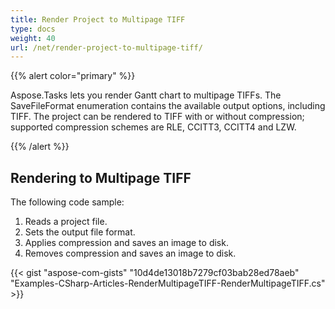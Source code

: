 ```yaml
---
title: Render Project to Multipage TIFF
type: docs
weight: 40
url: /net/render-project-to-multipage-tiff/
---
```


{{% alert color="primary" %}} 

Aspose.Tasks lets you render Gantt chart to multipage TIFFs.
The SaveFileFormat enumeration contains the available output options, including TIFF. The project can be rendered to TIFF with or without compression; supported compression schemes are RLE, CCITT3, CCITT4 and LZW.

{{% /alert %}} 
## **Rendering to Multipage TIFF**
The following code sample:

1. Reads a project file.
2. Sets the output file format.
3. Applies compression and saves an image to disk.
4. Removes compression and saves an image to disk.
 

{{< gist "aspose-com-gists" "10d4de13018b7279cf03bab28ed78aeb" "Examples-CSharp-Articles-RenderMultipageTIFF-RenderMultipageTIFF.cs" >}}
